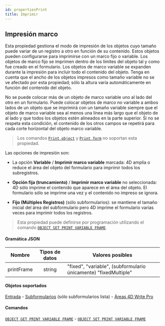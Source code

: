 ```yaml
---
id: propertiesPrint
title: Imprimir
---
```


## Impresión marco

Esta propiedad gestiona el modo de impresión de los objetos cuyo tamaño puede variar de un registro a otro en función de su contenido. Estos objetos pueden configurarse para imprimirse con un marco fijo o variable. Los objetos de marco fijo se imprimen dentro de los límites del objeto tal y como fue creado en el formulario. Los objetos de marco variable se expanden durante la impresión para incluir todo el contenido del objeto. Tenga en cuenta que el ancho de los objetos impresos como tamaño variable no se ve afectado por esta propiedad; sólo la altura varía automáticamente en función del contenido del objeto.

No se puede colocar más de un objeto de marco variable uno al lado del otro en un formulario. Puede colocar objetos de marco no variable a ambos lados de un objeto que se imprimirá con un tamaño variable siempre que el objeto de marco variable sea al menos una línea más largo que el objeto de al lado y que todos los objetos estén alineados en la parte superior. Si no se respeta esta condición, el contenido de los otros campos se repetirá para cada corte horizontal del objeto marco variable.

> Los comandos [`Print object`](../commands-legacy/print-object.md) y [`Print form`](../commands/print-form.md) no soportan esta propiedad.

Las opciones de impresión son:

- La opción **Variable** / **Imprimir marco variable** marcada: 4D amplía o reduce el área del objeto del formulario para imprimir todos los subregistros.

- **Opción fija (truncamiento)** / **Imprimir marco variable** no seleccionada: 4D sólo imprime el contenido que aparece en el área del objeto. El formulario sólo se imprime una vez y el contenido no impreso se ignora.

- **Fijo (Múltiples Registros)** (sólo subformularios): se mantiene el tamaño inicial del área del subformulario pero 4D imprime el formulario varias veces para imprimir todos los registros.

> Esta propiedad puede definirse por programación utilizando el comando [`OBJECT SET PRINT VARIABLE FRAME`](../commands-legacy/object-set-print-variable-frame.md).

#### Gramática JSON

|   Nombre   | Tipos de datos | Valores posibles                                                                   |
| :--------: | :------------: | ---------------------------------------------------------------------------------- |
| printFrame |     string     | "fixed", "variable", (subformulario únicamente) "fixedMultiple" |

#### Objetos soportados

[Entrada](input_overview.md) - [Subformularios](subform_overview.md) (sólo subformularios lista) - [Áreas 4D Write Pro](writeProArea_overview.md)

#### Comandos

[`OBJECT GET PRINT VARIABLE FRAME`](../commands-legacy/object-get-print-variable-frame.md) - [`OBJECT SET PRINT VARIABLE FRAME`](../commands-legacy/object-set-print-variable-frame.md)

